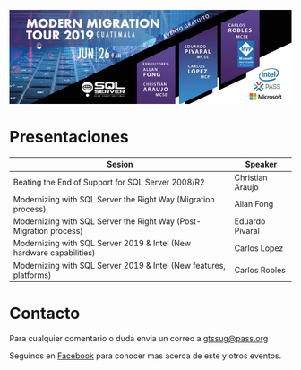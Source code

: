 ![Header](header.jpg)

# Presentaciones


Sesion | Speaker
--- | --- 
Beating the End of Support for SQL Server 2008/R2 | Christian Araujo
Modernizing with SQL Server the Right Way (Migration process) | Allan Fong
Modernizing with SQL Server the Right Way (Post-Migration process) | Eduardo Pivaral
Modernizing with SQL Server 2019 & Intel (New hardware capabilities) | Carlos Lopez
Modernizing with SQL Server 2019 & Intel (New features, platforms) | Carlos Robles

# Contacto
Para cualquier comentario o duda envia un correo a gtssug@pass.org

Seguinos en [Facebook](https://www.facebook.com/groups/gtssug/) para conocer mas acerca de este y otros eventos.
